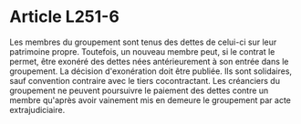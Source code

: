 # Article L251-6

Les membres du groupement sont tenus des dettes de celui-ci sur leur patrimoine propre. Toutefois, un nouveau membre peut, si le contrat le permet, être exonéré des dettes nées antérieurement à son entrée dans le groupement. La décision d'exonération doit être publiée. Ils sont solidaires, sauf convention contraire avec le tiers cocontractant.   Les créanciers du groupement ne peuvent poursuivre le paiement des dettes contre un membre qu'après avoir vainement mis en demeure le groupement par acte extrajudiciaire.